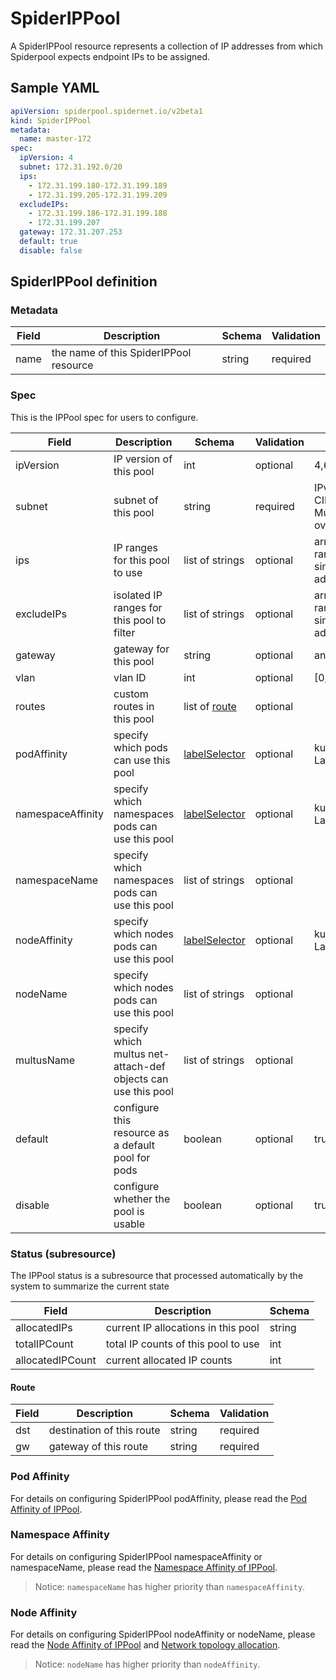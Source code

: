 # SpiderIPPool

A SpiderIPPool resource represents a collection of IP addresses from which Spiderpool expects endpoint IPs to be assigned.

## Sample YAML

```yaml
apiVersion: spiderpool.spidernet.io/v2beta1
kind: SpiderIPPool
metadata:
  name: master-172
spec:
  ipVersion: 4
  subnet: 172.31.192.0/20
  ips:
    - 172.31.199.180-172.31.199.189
    - 172.31.199.205-172.31.199.209
  excludeIPs:
    - 172.31.199.186-172.31.199.188
    - 172.31.199.207
  gateway: 172.31.207.253
  default: true
  disable: false
```

## SpiderIPPool definition

### Metadata

| Field | Description                            | Schema | Validation |
|-------|----------------------------------------|--------|------------|
| name  | the name of this SpiderIPPool resource | string | required   |

### Spec

This is the IPPool spec for users to configure.

| Field             | Description                                                   | Schema                                                                                                                                 | Validation | Values                                   | Default |
|-------------------|---------------------------------------------------------------|----------------------------------------------------------------------------------------------------------------------------------------|------------|------------------------------------------|---------|
| ipVersion         | IP version of this pool                                       | int                                                                                                                                    | optional   | 4,6                                      |         |
| subnet            | subnet of this pool                                           | string                                                                                                                                 | required   | IPv4 or IPv6 CIDR.<br/>Must not overlap  |         |
| ips               | IP ranges for this pool to use                                | list of strings                                                                                                                        | optional   | array of IP ranges and single IP address |         |
| excludeIPs        | isolated IP ranges for this pool to filter                    | list of strings                                                                                                                        | optional   | array of IP ranges and single IP address |         |
| gateway           | gateway for this pool                                         | string                                                                                                                                 | optional   | an IP address                            |         |
| vlan              | vlan ID                                                       | int                                                                                                                                    | optional   | [0,4094]                                 | 0       |
| routes            | custom routes in this pool                                    | list of [route](./crd-spiderippool.md#Route)                                                                                           | optional   |                                          |         |
| podAffinity       | specify which pods can use this pool                          | [labelSelector](https://github.com/kubernetes/kubernetes/blob/v1.27.0/staging/src/k8s.io/apimachinery/pkg/apis/meta/v1/types.go#L1195) | optional   | kubernetes LabelSelector                 |         |
| namespaceAffinity | specify which namespaces pods can use this pool               | [labelSelector](https://github.com/kubernetes/kubernetes/blob/v1.27.0/staging/src/k8s.io/apimachinery/pkg/apis/meta/v1/types.go#L1195) | optional   | kubernetes LabelSelector                 |         |
| namespaceName     | specify which namespaces pods can use this pool               | list of strings                                                                                                                        | optional   |                                          |         |
| nodeAffinity      | specify which nodes pods can use this pool                    | [labelSelector](https://github.com/kubernetes/kubernetes/blob/v1.27.0/staging/src/k8s.io/apimachinery/pkg/apis/meta/v1/types.go#L1195) | optional   | kubernetes LabelSelector                 |         |
| nodeName          | specify which nodes pods can use this pool                    | list of strings                                                                                                                        | optional   |                                          |         |
| multusName        | specify which multus net-attach-def objects can use this pool | list of strings                                                                                                                        | optional   |                                          |         |
| default           | configure this resource as a default pool for pods            | boolean                                                                                                                                | optional   | true,false                               | false   |
| disable           | configure whether the pool is usable                          | boolean                                                                                                                                | optional   | true,false                               | false   |

### Status (subresource)

The IPPool status is a subresource that processed automatically by the system to summarize the current state

| Field             | Description                         | Schema |
|-------------------|-------------------------------------|--------|
| allocatedIPs      | current IP allocations in this pool | string |
| totalIPCount      | total IP counts of this pool to use | int    |
| allocatedIPCount  | current allocated IP counts         | int    |

#### Route

| Field | Description               | Schema | Validation  |
|-------|---------------------------|--------|-------------|
| dst   | destination of this route | string | required    |
| gw    | gateway of this route     | string | required    |

### Pod Affinity

For details on configuring SpiderIPPool podAffinity, please read the [Pod Affinity of IPPool](./../usage/ippool-affinity-pod.md).

### Namespace Affinity

For details on configuring SpiderIPPool namespaceAffinity or namespaceName, please read the [Namespace Affinity of IPPool](./../usage/ippool-affinity-namespace.md).
> Notice: `namespaceName` has higher priority than `namespaceAffinity`.

### Node Affinity

For details on configuring SpiderIPPool nodeAffinity or nodeName, please read the [Node Affinity of IPPool](./../usage/ippool-affinity-node.md) and [Network topology allocation](./../usage/network-topology.md).
> Notice: `nodeName` has higher priority than `nodeAffinity`.
